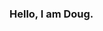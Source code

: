 ### Hello, I am Doug.

<!--
**dougschallmoser/dougschallmoser** is a ✨ _special_ ✨ repository because its `README.md` (this file) appears on your GitHub profile.



I enjoy problem-solving and have a knack for finding the tiniest bugs that drive many crazy.

The best way to find out all about me is [personal website](https://www.dougschallmoser.com/)

Reach me at [LinkedIn](https://www.linkedin.com/in/doug-schallmoser/), [Email](mailto:dougschallmoser@gmail.com), [Blog](https://dougschallmoser.medium.com/), [Instagram](https://www.instagram.com/illbehiking/)

Fun fact: 



- 🔭 I’m currently working on ...
- 🌱 I’m currently learning ...
- 👯 I’m looking to collaborate on ...
- 🤔 I’m looking for help with ...
- 💬 Ask me about ...
- 📫 How to reach me: ...
- 😄 Pronouns: ...
- ⚡ Fun fact: ...
-->

